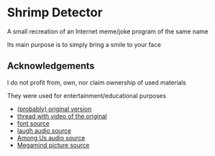 # Shrimp Detector

A small recreation of an Internet meme/joke program of the same name

Its main purpose is to simply bring a smile to your face

## Acknowledgements

I do not profit from, own, nor claim ownership of used materials

They were used for entertainment/educational purposes

- [(probably) original version](https://baph-tan.itch.io/shrimp-detector)
- [thread with video of the original](https://www.reddit.com/r/doodoofard/comments/1ggr1gg/shrimp_detector/)
- [font source](https://font.download/font/georgia-2)
- [laugh audio source](https://www.youtube.com/watch?v=L8XbI9aJOXk)
- [Among Us audio source](https://www.youtube.com/watch?v=hKxh-wF26fI)
- [Megamind picture source](https://imgflip.com/memegenerator/371619279/Megamind-no-bitches)